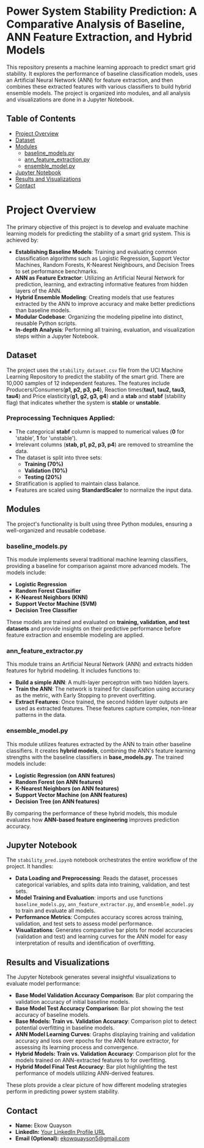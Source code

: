 # Power System Stability Prediction: A Comparative Analysis of Baseline, ANN Feature Extraction, and Hybrid Models
This repository presents a machine learning approach to predict smart grid stability. It explores the performance of baseline classification models, uses an Artificial Neural Network (ANN) for feature extraction, and then combines these extracted features with various classifiers to build hybrid ensemble models. The project is organized into modules, and all analysis and visualizations are done in a Jupyter Notebook.


## Table of Contents
- [Project Overview](#https://github.com/Quayson97/power-system-stability-prediction/blob/main/README.md#project-overview)
- [Dataset](#https://github.com/Quayson97/power-system-stability-prediction/blob/main/README.md#dataset)
- [Modules](#https://github.com/Quayson97/power-system-stability-prediction/blob/main/README.md#modules)
  - [baseline_models.py](#https://github.com/Quayson97/power-system-stability-prediction/blob/main/README.md#baseline_modelspy)
  - [ann_feature_extraction.py](#https://github.com/Quayson97/power-system-stability-prediction/blob/main/README.md#ann_feature_extractorpy)
  - [ensemble_model.py](#https://github.com/Quayson97/power-system-stability-prediction/blob/main/README.md#ensemble_modelpy)
- [Jupyter Notebook](#https://github.com/Quayson97/power-system-stability-prediction/blob/main/README.md#jupyter-notebook)
- [Results and Visualizations](#https://github.com/Quayson97/power-system-stability-prediction/blob/main/README.md#results-and-visualizations)
- [Contact](#https://github.com/Quayson97/power-system-stability-prediction/blob/main/README.md#contact)


# Project Overview

The primary objective of this project is to develop and evaluate machine learning models for predicting the stability of a smart grid system. This is achieved by:

- **Establishing Baseline Models**: Training and evaluating common classification algorithms such as Logistic Regression, Support Vector Machines, Random Forests, K-Nearest Neighbours, and Decision Trees to set performance benchmarks.
- **ANN as Feature Extractor**: Utilizing an Artificial Neural Network for prediction, learning, and extracting informative features from hidden layers of the ANN.
- **Hybrid Ensemble Modeling**: Creating models that use features extracted by the ANN to improve accuracy and make better predictions than baseline models.
- **Modular Codebase**: Organizing the modeling pipeline into distinct, reusable Python scripts.
- **In-depth Analysis**: Performing all training, evaluation, and visualization steps within a Jupyter Notebook.

## Dataset

The project uses the `stability_dataset.csv` file from the UCI Machine Learning Repository to predict the stability of the smart grid. There are 10,000 samples of 12 independent features. The features include Producers/Consumers(**p1, p2, p3, p4**), Reaction times(**tau1, tau2, tau3, tau4**) and Price elasticity(**g1, g2, g3, g4**) and a **stab** and **stabf** (stability flag) that indicates whether the system is **stable** or **unstable**.

### Preprocessing Techniques Applied:
- The categorical **stabf** column is mapped to numerical values (**0** for 'stable', **1** for 'unstable').
- Irrelevant columns (**stab, p1, p2, p3, p4**) are removed to streamline the data.
- The dataset is split into three sets:
  - **Training (70%)**
  - **Validation (10%)**
  - **Testing (20%)**  
- Stratification is applied to maintain class balance.
- Features are scaled using **StandardScaler** to normalize the input data.

## Modules

The project's functionality is built using three Python modules, ensuring a well-organized and reusable codebase.

### baseline_models.py
This module implements several traditional machine learning classifiers, providing a baseline for comparison against more advanced models. The models include:

- **Logistic Regression**
- **Random Forest Classifier**
- **K-Nearest Neighbors (KNN)**
- **Support Vector Machine (SVM)**
- **Decision Tree Classifier**

These models are trained and evaluated on **training, validation, and test datasets** and provide insights on their predictive performance before feature extraction and ensemble modeling are applied.

### ann_feature_extractor.py
This module trains an  Artificial Neural Network (ANN) and extracts hidden features for hybrid modeling. It includes functions to:

- **Build a simple ANN**: A multi-layer perceptron with two hidden layers.
- **Train the ANN**: The network is trained for classification using accuracy as the metric, with Early Stopping to prevent overfitting.
- **Extract Features**: Once trained, the second hidden layer outputs are used as extracted features. These features capture complex, non-linear patterns in the data.

### ensemble_model.py
This module utilizes features extracted by the ANN to train other baseline classifiers. It creates **hybrid models**, combining the ANN's feature learning strengths with the baseline classifiers in **base_models.py**. The trained models include:

- **Logistic Regression (on ANN features)**
- **Random Forest (on ANN features)**
- **K-Nearest Neighbors (on ANN features)**
- **Support Vector Machine (on ANN features)**
- **Decision Tree (on ANN features)**

By comparing the performance of these hybrid models, this module evaluates how **ANN-based feature engineering** improves prediction accuracy.

## Jupyter Notebook

The `stability_pred.ipynb` notebook orchestrates the entire workflow of the project. It handles:

- **Data Loading and Preprocessing**: Reads the dataset, processes categorical variables, and splits data into training, validation, and test sets.
- **Model Training and Evaluation**: imports and use functions `baseline_models.py`, `ann_feature_extractor.py`, and `ensemble_model.py` to train and evaluate all models.
- **Performance Metrics**: Computes accuracy scores across training, validation, and test sets to assess model performance.
- **Visualizations**: Generates comparative bar plots for model accuracies (validation and test) and learning curves for the ANN model for easy interpretation of results and identification of overfitting.

## Results and Visualizations

The Jupyter Notebook generates several insightful visualizations to evaluate model performance:

- **Base Model Validation Accuracy Comparison**: Bar plot comparing the validation accuracy of initial baseline models.
- **Base Model Test Accuracy Comparison**: Bar plot showing the test accuracy of baseline models.
- **Base Models: Train vs. Validation Accuracy**: Comparison plot to detect potential overfitting in baseline models.
- **ANN Model Learning Curves**: Graphs displaying training and validation accuracy and loss over epochs for the ANN feature extractor, for assessing its learning process and convergence.
- **Hybrid Models: Train vs. Validation Accuracy**: Comparison plot for the models trained on ANN-extracted features to for overfitting.
- **Hybrid Model Final Test Accuracy**: Bar plot highlighting the test performance of models utilizing ANN-derived features.

These plots provide a clear picture of how different modeling strategies perform in predicting power system stability.

## Contact

- **Name:** Ekow Quayson
- **LinkedIn:** [Your LinkedIn Profile URL](#https://www.linkedin.com/in/ekow-quayson/)
- **Email (Optional):** ekowquayson5@gmail.com

